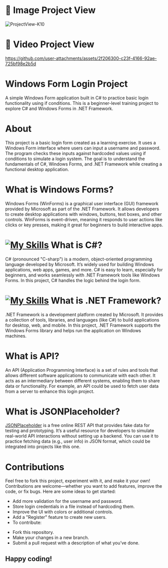 # 📸 Image Project View
![ProjectView-K10](https://github.com/user-attachments/assets/b7741a71-f61f-44f2-a15c-03aae92f1f1b)

# 🎥 Video Project View
https://github.com/user-attachments/assets/2f206300-c23f-4166-92ae-725bf98e2b5d

# Windows Form Login Project
A simple Windows Form application built in C# to practice basic login functionality using if conditions. This is a beginner-level training project to explore C# and Windows Forms in .NET Framework.

# About
This project is a basic login form created as a learning exercise. It uses a Windows Form interface where users can input a username and password. The program checks these inputs against hardcoded values using if conditions to simulate a login system. The goal is to understand the fundamentals of C#, Windows Forms, and .NET Framework while creating a functional desktop application.

# What is Windows Forms?
Windows Forms (WinForms) is a graphical user interface (GUI) framework provided by Microsoft as part of the .NET Framework. It allows developers to create desktop applications with windows, buttons, text boxes, and other controls. WinForms is event-driven, meaning it responds to user actions like clicks or key presses, making it great for beginners to build interactive apps.

# [![My Skills](https://skillicons.dev/icons?i=cs)](https://skillicons.dev) What is C#?
C# (pronounced "C-sharp") is a modern, object-oriented programming language developed by Microsoft. It’s widely used for building Windows applications, web apps, games, and more. C# is easy to learn, especially for beginners, and works seamlessly with .NET Framework tools like Windows Forms. In this project, C# handles the logic behind the login form.

# [![My Skills](https://skillicons.dev/icons?i=dotnet)](https://skillicons.dev) What is .NET Framework?
.NET Framework is a development platform created by Microsoft. It provides a collection of tools, libraries, and languages (like C#) to build applications for desktop, web, and mobile. In this project, .NET Framework supports the Windows Forms library and helps run the application on Windows machines.

# What is API?
An API (Application Programming Interface) is a set of rules and tools that allows different software applications to communicate with each other. It acts as an intermediary between different systems, enabling them to share data or functionality. For example, an API could be used to fetch user data from a server to enhance this login project.

# What is JSONPlaceholder?
[JSONPlaceholder](https://jsonplaceholder.typicode.com) is a free online REST API that provides fake data for testing and prototyping. It’s a useful resource for developers to simulate real-world API interactions without setting up a backend. You can use it to practice fetching data (e.g., user info) in JSON format, which could be integrated into projects like this one.

# Contributions
Feel free to fork this project, experiment with it, and make it your own! Contributions are welcome—whether you want to add features, improve the code, or fix bugs. Here are some ideas to get started:

- Add more validation for the username and password.
- Store login credentials in a file instead of hardcoding them.
- Improve the UI with colors or additional controls.
- Add a "Register" feature to create new users.
- To contribute:

* Fork this repository.
* Make your changes in a new branch.
* Submit a pull request with a description of what you’ve done.

## Happy coding!
